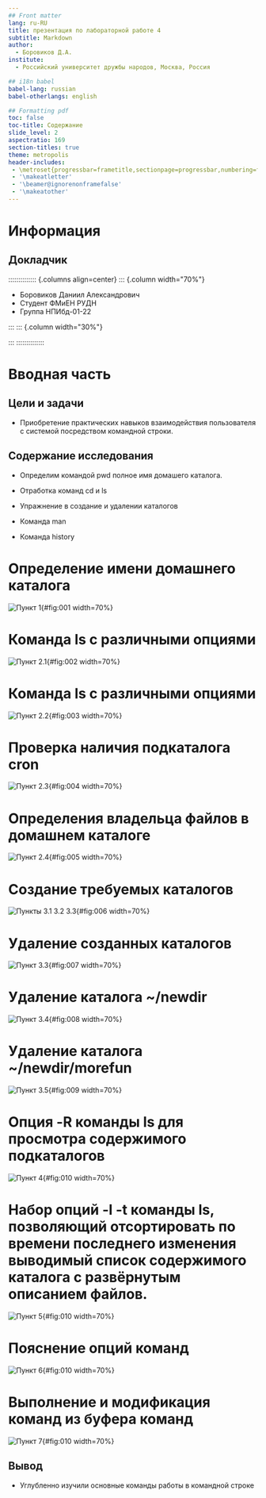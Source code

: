 ```yaml
---
## Front matter
lang: ru-RU
title: презентация по лабораторной работе 4
subtitle: Markdown
author:
  - Боровиков Д.А.
institute:
  - Российский университет дружбы народов, Москва, Россия

## i18n babel
babel-lang: russian
babel-otherlangs: english

## Formatting pdf
toc: false
toc-title: Содержание
slide_level: 2
aspectratio: 169
section-titles: true
theme: metropolis
header-includes:
 - \metroset{progressbar=frametitle,sectionpage=progressbar,numbering=fraction}
 - '\makeatletter'
 - '\beamer@ignorenonframefalse'
 - '\makeatother'
---
```


# Информация

## Докладчик

:::::::::::::: {.columns align=center}
::: {.column width="70%"}

  * Боровиков Даниил Александрович
  * Студент ФМиЕН РУДН
  * Группа НПИбд-01-22

:::
::: {.column width="30%"}

:::
::::::::::::::

# Вводная часть

## Цели и задачи

- Приобретение практических навыков взаимодействия пользователя с системой посредством командной строки.

## Содержание исследования

- Определим командой pwd полное имя домашего каталога.

- Отработка команд cd и ls

- Упражнение в создание и удалении каталогов

- Команда man

- Команда history

# Определение имени домашнего каталога 

![Пункт 1](image/1.png){#fig:001 width=70%}

# Команда  ls  с различными опциями

![Пункт 2.1](image/2.png){#fig:002 width=70%}

# Команда  ls  с различными опциями

![Пункт 2.2](image/3.png){#fig:003 width=70%}

# Проверка наличия подкаталога cron

![Пункт 2.3](image/4.png){#fig:004 width=70%}

# Определения владельца файлов в домашнем каталоге

![Пункт 2.4](image/5.png){#fig:005 width=70%}

# Создание требуемых каталогов
![Пункты 3.1 3.2 3.3](image/6.png){#fig:006 width=70%}

# Удаление созданных каталогов

![Пункт 3.3](image/7.png){#fig:007 width=70%}

# Удаление каталога ~/newdir

![Пункт 3.4](image/8.png){#fig:008 width=70%}

# Удаление каталога ~/newdir/morefun

![Пункт 3.5](image/9.png){#fig:009 width=70%}

# Опция -R команды ls для просмотра содержимого подкаталогов

![Пункт 4](image/10.png){#fig:010 width=70%}

# Набор опций -l -t команды ls, позволяющий отсортировать по времени последнего изменения выводимый список содержимого каталога с развёрнутым описанием файлов.

![Пункт 5](image/10.png){#fig:010 width=70%}

# Пояснение опций команд

![Пункт 6](image/10.png){#fig:010 width=70%}

# Выполнение и модификация команд из буфера команд

![Пункт 7](image/10.png){#fig:010 width=70%}


## Вывод

- Углубленно изучили основные команды работы в командной строке

